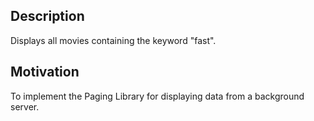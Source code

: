 ## Description

Displays all movies containing the keyword "fast".

## Motivation

To implement the Paging Library for displaying data from a background server.